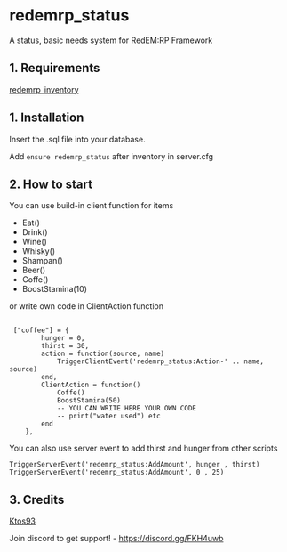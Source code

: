 # redemrp_status
A status, basic needs system for RedEM:RP Framework

## 1. Requirements

[redemrp_inventory](https://github.com/RedEM-RP/redemrp_inventory/)

## 1. Installation
Insert the .sql file into your database.

Add ```ensure redemrp_status``` after inventory in server.cfg

## 2. How to start
You can use build-in client function for items
* Eat()
* Drink()
* Wine()
* Whisky()
* Shampan()
* Beer()
* Coffe()
* BoostStamina(10)
 
or write own code in ClientAction function

```

 ["coffee"] = {
        hunger = 0,
        thirst = 30,
        action = function(source, name)
            TriggerClientEvent('redemrp_status:Action-' .. name, source)
        end,
        ClientAction = function()
            Coffe()
            BoostStamina(50)
            -- YOU CAN WRITE HERE YOUR OWN CODE
            -- print("water used") etc
        end
    },

```
You can also use server event to add thirst and hunger from other scripts
```
TriggerServerEvent('redemrp_status:AddAmount', hunger , thirst)
TriggerServerEvent('redemrp_status:AddAmount', 0 , 25)
```

## 3. Credits
[Ktos93](http://github.com/Ktos93)

Join discord to get support! - https://discord.gg/FKH4uwb
